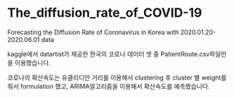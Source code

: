 # The_diffusion_rate_of_COVID-19
Forecasting the Diffusion Rate of Coronavirus in Korea with 2020.01.20-2020.06.01 data 

kaggle에서 datartist가 제공한 한국의 코로나 데이터 셋 중 PatientRoute.csv파일만을 이용했습니다.

코로나의 확산속도는 유클리디안 거리를 이용해서 clustering 후 cluster 별 weight를 줘서 formulation 했고,
ARIMA알고리즘을 이용해서 확산속도를 예측했습니다. 


